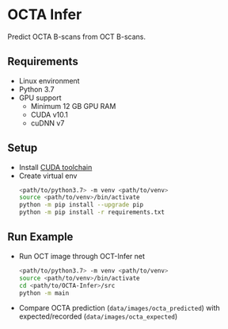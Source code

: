 # OCTA Infer

Predict OCTA B-scans from OCT B-scans.

## Requirements
- Linux environment
- Python 3.7
- GPU support
  - Minimum 12 GB GPU RAM
  - CUDA v10.1
  - cuDNN v7

## Setup
- Install [CUDA toolchain](https://docs.nvidia.com/cuda/cuda-installation-guide-linux/index.html) 
- Create virtual env
  ```bash
  <path/to/python3.7> -m venv <path/to/venv>
  source <path/to/venv>/bin/activate
  python -m pip install --upgrade pip
  python -m pip install -r requirements.txt
  ```

## Run Example
- Run OCT image through OCT-Infer net
  ```bash
  <path/to/python3.7> -m venv <path/to/venv>
  source <path/to/venv>/bin/activate
  cd <path/to/OCTA-Infer>/src
  python -m main
  ```
- Compare OCTA prediction (`data/images/octa_predicted`) with expected/recorded (`data/images/octa_expected`) 
